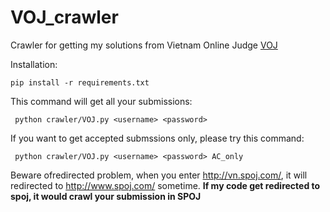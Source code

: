 VOJ_crawler
==========

Crawler for getting my solutions from Vietnam Online Judge [VOJ](https://vn.spoj.com/)

Installation:

```
pip install -r requirements.txt
```


This command will get all your submissions:
   ```
    python crawler/VOJ.py <username> <password>
   ```
   
If you want to get accepted submssions only, please try this command:
   ```
    python crawler/VOJ.py <username> <password> AC_only
   ```

 
Beware ofredirected problem, when you enter http://vn.spoj.com/, it will redirected to http://www.spoj.com/ sometime. **If my code get redirected to spoj, it would crawl your submission in SPOJ**
   
